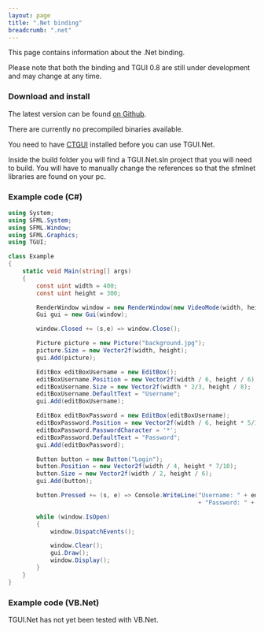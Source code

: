 ```yaml
---
layout: page
title: ".Net binding"
breadcrumb: ".net"
---
```

This page contains information about the .Net binding.  

Please note that both the binding and TGUI 0.8 are still under development and may change at any time.


### Download and install

The latest version can be found [on Github](https://github.com/texus/TGUI.Net).

There are currently no precompiled binaries available.

You need to have [CTGUI](/bindings/c) installed before you can use TGUI.Net.

Inside the build folder you will find a TGUI.Net.sln project that you will need to build. You will have to manually change the references so that the sfmlnet libraries are found on your pc.


### Example code (C#)
``` c#
using System;
using SFML.System;
using SFML.Window;
using SFML.Graphics;
using TGUI;

class Example
{
    static void Main(string[] args)
    {
        const uint width = 400;
        const uint height = 300;

        RenderWindow window = new RenderWindow(new VideoMode(width, height), "TGUI.Net example");
        Gui gui = new Gui(window);

        window.Closed += (s,e) => window.Close();

        Picture picture = new Picture("background.jpg");
        picture.Size = new Vector2f(width, height);
        gui.Add(picture);

        EditBox editBoxUsername = new EditBox();
        editBoxUsername.Position = new Vector2f(width / 6, height / 6);
        editBoxUsername.Size = new Vector2f(width * 2/3, height / 8);
        editBoxUsername.DefaultText = "Username";
        gui.Add(editBoxUsername);

        EditBox editBoxPassword = new EditBox(editBoxUsername);
        editBoxPassword.Position = new Vector2f(width / 6, height * 5/12);
        editBoxPassword.PasswordCharacter = '*';
        editBoxPassword.DefaultText = "Password";
        gui.Add(editBoxPassword);

        Button button = new Button("Login");
        button.Position = new Vector2f(width / 4, height * 7/10);
        button.Size = new Vector2f(width / 2, height / 6);
        gui.Add(button);

        button.Pressed += (s, e) => Console.WriteLine("Username: " + editBoxUsername.Text + "\n"
                                                      + "Password: " + editBoxPassword.Text);

        while (window.IsOpen)
        {
            window.DispatchEvents();

            window.Clear();
            gui.Draw();
            window.Display();
        }
    }
}
```


### Example code (VB.Net)
TGUI.Net has not yet been tested with VB.Net.
